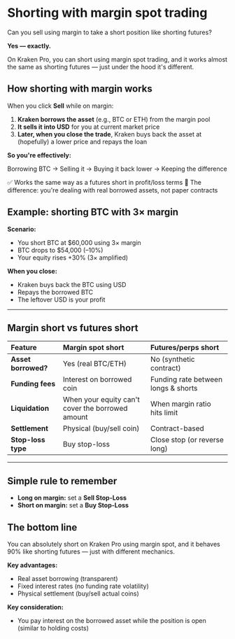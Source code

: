 # Shorting with margin spot trading

Can you sell using margin to take a short position like shorting futures?

**Yes — exactly.**

On Kraken Pro, you can short using margin spot trading, and it works almost the same as shorting futures — just under the hood it's different.


## How shorting with margin works

When you click **Sell** while on margin:

1. **Kraken borrows the asset** (e.g., BTC or ETH) from the margin pool
2. **It sells it into USD** for you at current market price
3. **Later, when you close the trade**, Kraken buys back the asset at (hopefully) a lower price and repays the loan

**So you're effectively:**

Borrowing BTC → Selling it → Buying it back lower → Keeping the difference

✅ Works the same way as a futures short in profit/loss terms
🧩 The difference: you're dealing with real borrowed assets, not paper contracts


## Example: shorting BTC with 3× margin

**Scenario:**
- You short BTC at $60,000 using 3× margin
- BTC drops to $54,000 (–10%)
- Your equity rises +30% (3× amplified)

**When you close:**
- Kraken buys back the BTC using USD
- Repays the borrowed BTC
- The leftover USD is your profit

---

## Margin short vs futures short

| Feature | Margin spot short | Futures/perps short |
|:--------|:------------------|:-------------------|
| **Asset borrowed?** | Yes (real BTC/ETH) | No (synthetic contract) |
| **Funding fees** | Interest on borrowed coin | Funding rate between longs & shorts |
| **Liquidation** | When your equity can't cover the borrowed amount | When margin ratio hits limit |
| **Settlement** | Physical (buy/sell coin) | Contract-based |
| **Stop-loss type** | Buy stop-loss | Close stop (or reverse long) |

---

## Simple rule to remember

- **Long on margin:** set a **Sell Stop-Loss**
- **Short on margin:** set a **Buy Stop-Loss**


## The bottom line

You can absolutely short on Kraken Pro using margin spot, and it behaves 90% like shorting futures — just with different mechanics.

**Key advantages:**
- Real asset borrowing (transparent)
- Fixed interest rates (no funding rate volatility)
- Physical settlement (buy/sell actual coins)

**Key consideration:**
- You pay interest on the borrowed asset while the position is open (similar to holding costs)
